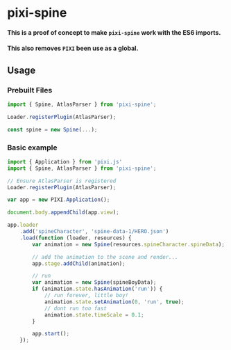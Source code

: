 # pixi-spine

#### This is a proof of concept to make `pixi-spine` work with the ES6 imports.
#### This also removes `PIXI` been use as a global.

## Usage

### Prebuilt Files

```js
import { Spine, AtlasParser } from 'pixi-spine';

Loader.registerPlugin(AtlasParser);

const spine = new Spine(...);
```

### Basic example

```js
import { Application } from 'pixi.js'
import { Spine, AtlasParser } from 'pixi-spine';

// Ensure AtlasParser is registered
Loader.registerPlugin(AtlasParser);

var app = new PIXI.Application();

document.body.appendChild(app.view);

app.loader
    .add('spineCharacter', 'spine-data-1/HERO.json')
    .load(function (loader, resources) {
        var animation = new Spine(resources.spineCharacter.spineData);

        // add the animation to the scene and render...
        app.stage.addChild(animation);

        // run
        var animation = new Spine(spineBoyData);
        if (animation.state.hasAnimation('run')) {
            // run forever, little boy!
            animation.state.setAnimation(0, 'run', true);
            // dont run too fast
            animation.state.timeScale = 0.1;
        }

        app.start();
    });
```
